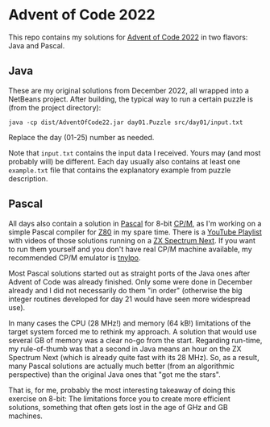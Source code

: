 # Advent of Code 2022
This repo contains my solutions for [Advent of Code 2022](https://www.adventofcode.com)
in two flavors: Java and Pascal.

## Java ##

These are my original solutions from December 2022, all wrapped into a NetBeans project.
After building, the typical way to run a certain puzzle is (from the project directory):
```
java -cp dist/AdventOfCode22.jar day01.Puzzle src/day01/input.txt
```
Replace the day (01-25) number as needed.

Note that ```input.txt``` contains the input data I received. Yours may (and most
probably will) be different.
Each day usually also contains at least one ```example.txt``` file that contains the
explanatory example from puzzle description.

## Pascal ##

All days also contain a solution in 
[Pascal](https://en.wikipedia.org/wiki/Pascal_(programming_language)) for 8-bit
[CP/M](https://en.wikipedia.org/wiki/CP/M), as I'm working on a simple Pascal compiler
for [Z80](https://en.wikipedia.org/wiki/Zilog_Z80) in my spare time. There is a
[YouTube Playlist](https://youtube.com/playlist?list=PLcjDDXgGeSQ6E3NLeSOH0Tn7UorYBgUOH)
with videos of those solutions running on a [ZX Spectrum Next](https://www.specnext.com).
If you want to run them yourself and you don't have real CP/M machine available, my
recommended CP/M emulator is [tnylpo](https://gitlab.com/gbrein/tnylpo).

Most Pascal solutions started out as straight ports of the Java ones after Advent of Code
was already finished. Only some were done in December already and I did not necessarily do
them "in order" (otherwise the big integer routines developed for day 21 would have seen
more widespread use).

In many cases the CPU (28 MHz!) and memory (64 kB!) limitations of the target system
forced me to rethink my approach. A solution that would use several GB of memory was a
clear no-go from the start. Regarding run-time, my rule-of-thumb was that a second in Java
means an hour on the ZX Spectrum Next (which is already quite fast with its 28 MHz). So,
as a result, many Pascal solutions are actually much better (from an algorithmic
perspective) than the original Java ones that "got me the stars".

That is, for me, probably the most interesting takeaway of doing this exercise on 8-bit:
The limitations force you to create more efficient solutions, something that often gets
lost in the age of GHz and GB machines.
